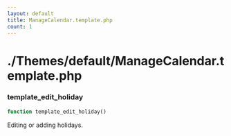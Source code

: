 ```yaml
---
layout: default
title: ManageCalendar.template.php
count: 1
---
```


# ./Themes/default/ManageCalendar.template.php

### template_edit_holiday

```php
function template_edit_holiday()
```
Editing or adding holidays.




